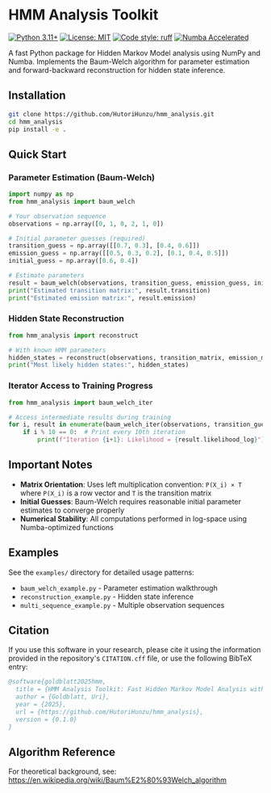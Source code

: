 # HMM Analysis Toolkit

[![Python 3.11+](https://img.shields.io/badge/python-3.11+-blue.svg)](https://www.python.org/downloads/)
[![License: MIT](https://img.shields.io/badge/License-MIT-yellow.svg)](https://opensource.org/licenses/MIT)
[![Code style: ruff](https://img.shields.io/endpoint?url=https://raw.githubusercontent.com/astral-sh/ruff/main/assets/badge/v2.json)](https://github.com/astral-sh/ruff)
[![Numba Accelerated](https://img.shields.io/badge/Numba-Accelerated-orange.svg)](https://numba.pydata.org/)

A fast Python package for Hidden Markov Model analysis using NumPy and Numba. Implements the Baum-Welch algorithm for parameter estimation and forward-backward reconstruction for hidden state inference.

## Installation

```bash
git clone https://github.com/HutoriHunzu/hmm_analysis.git
cd hmm_analysis
pip install -e .
```

## Quick Start

### Parameter Estimation (Baum-Welch)

```python
import numpy as np
from hmm_analysis import baum_welch

# Your observation sequence
observations = np.array([0, 1, 0, 2, 1, 0])

# Initial parameter guesses (required)
transition_guess = np.array([[0.7, 0.3], [0.4, 0.6]])
emission_guess = np.array([[0.5, 0.3, 0.2], [0.1, 0.4, 0.5]])
initial_guess = np.array([0.6, 0.4])

# Estimate parameters
result = baum_welch(observations, transition_guess, emission_guess, initial_guess, niters=100)
print("Estimated transition matrix:", result.transition)
print("Estimated emission matrix:", result.emission)
```

### Hidden State Reconstruction

```python
from hmm_analysis import reconstruct

# With known HMM parameters
hidden_states = reconstruct(observations, transition_matrix, emission_matrix, initial_probs)
print("Most likely hidden states:", hidden_states)
```

### Iterator Access to Training Progress

```python
from hmm_analysis import baum_welch_iter

# Access intermediate results during training
for i, result in enumerate(baum_welch_iter(observations, transition_guess, emission_guess, initial_guess, niters=50)):
    if i % 10 == 0:  # Print every 10th iteration
        print(f"Iteration {i+1}: Likelihood = {result.likelihood_log}")
```

## Important Notes

- **Matrix Orientation**: Uses left multiplication convention: `P(X_i) × T` where `P(X_i)` is a row vector and `T` is the transition matrix
- **Initial Guesses**: Baum-Welch requires reasonable initial parameter estimates to converge properly
- **Numerical Stability**: All computations performed in log-space using Numba-optimized functions

## Examples

See the `examples/` directory for detailed usage patterns:
- `baum_welch_example.py` - Parameter estimation walkthrough
- `reconstruction_example.py` - Hidden state inference
- `multi_sequence_example.py` - Multiple observation sequences

## Citation

If you use this software in your research, please cite it using the information provided in the repository's `CITATION.cff` file, or use the following BibTeX entry:

```bibtex
@software{goldblatt2025hmm,
  title = {HMM Analysis Toolkit: Fast Hidden Markov Model Analysis with Numba},
  author = {Goldblatt, Uri},
  year = {2025},
  url = {https://github.com/HutoriHunzu/hmm_analysis},
  version = {0.1.0}
}
```

## Algorithm Reference

For theoretical background, see: https://en.wikipedia.org/wiki/Baum%E2%80%93Welch_algorithm